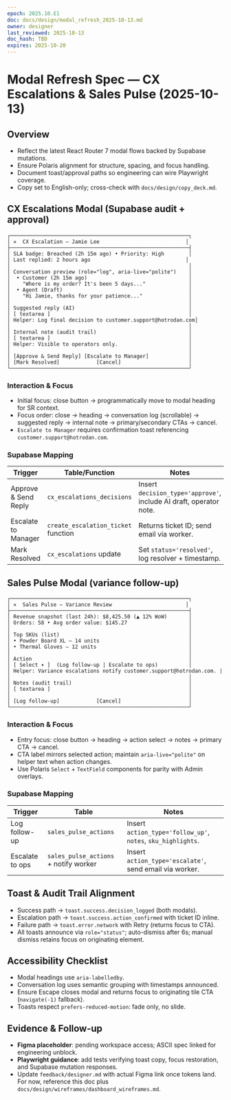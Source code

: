 ```yaml
---
epoch: 2025.10.E1
doc: docs/design/modal_refresh_2025-10-13.md
owner: designer
last_reviewed: 2025-10-13
doc_hash: TBD
expires: 2025-10-20
---
```


# Modal Refresh Spec — CX Escalations & Sales Pulse (2025-10-13)

## Overview
- Reflect the latest React Router 7 modal flows backed by Supabase mutations.
- Ensure Polaris alignment for structure, spacing, and focus handling.
- Document toast/approval paths so engineering can wire Playwright coverage.
- Copy set to English-only; cross-check with `docs/design/copy_deck.md`.

## CX Escalations Modal (Supabase audit + approval)
```
┌──────────────────────────────────────────────────────────┐
│ ✕  CX Escalation — Jamie Lee                            │
├──────────────────────────────────────────────────────────┤
│ SLA badge: Breached (2h 15m ago) • Priority: High        │
│ Last replied: 2 hours ago                               │
│                                                          │
│ Conversation preview (role="log", aria-live="polite")    │
│  • Customer (2h 15m ago)                                 │
│    "Where is my order? It's been 5 days..."              │
│  • Agent (Draft)                                         │
│    "Hi Jamie, thanks for your patience..."               │
│                                                          │
│ Suggested reply (AI)                                     │
│ [ textarea ]                                             │
│ Helper: Log final decision to customer.support@hotrodan.com│
│                                                          │
│ Internal note (audit trail)                              │
│ [ textarea ]                                             │
│ Helper: Visible to operators only.                       │
│                                                          │
│ [Approve & Send Reply] [Escalate to Manager]             │
│ [Mark Resolved]            [Cancel]                      │
└──────────────────────────────────────────────────────────┘
```

### Interaction & Focus
- Initial focus: close button → programmatically move to modal heading for SR context.
- Focus order: close → heading → conversation log (scrollable) → suggested reply → internal note → primary/secondary CTAs → cancel.
- `Escalate to Manager` requires confirmation toast referencing `customer.support@hotrodan.com`.

### Supabase Mapping
| Trigger | Table/Function | Notes |
|---------|----------------|-------|
| Approve & Send Reply | `cx_escalations_decisions` | Insert `decision_type='approve'`, include AI draft, operator note. |
| Escalate to Manager | `create_escalation_ticket` function | Returns ticket ID; send email via worker. |
| Mark Resolved | `cx_escalations` update | Set `status='resolved'`, log resolver + timestamp. |

## Sales Pulse Modal (variance follow-up)
```
┌──────────────────────────────────────────────────────────┐
│ ✕  Sales Pulse — Variance Review                        │
├──────────────────────────────────────────────────────────┤
│ Revenue snapshot (last 24h): $8,425.50 (▲ 12% WoW)       │
│ Orders: 58 • Avg order value: $145.27                    │
│                                                          │
│ Top SKUs (list)                                          │
│ • Powder Board XL — 14 units                             │
│ • Thermal Gloves — 12 units                              │
│                                                          │
│ Action                                                   │
│ [ Select ▾ ]  (Log follow-up | Escalate to ops)          │
│ Helper: Variance escalations notify customer.support@hotrodan.com. |
│                                                          │
│ Notes (audit trail)                                      │
│ [ textarea ]                                             │
│                                                          │
│ [Log follow-up]            [Cancel]                      │
└──────────────────────────────────────────────────────────┘
```

### Interaction & Focus
- Entry focus: close button → heading → action select → notes → primary CTA → cancel.
- CTA label mirrors selected action; maintain `aria-live="polite"` on helper text when action changes.
- Use Polaris `Select` + `TextField` components for parity with Admin overlays.

### Supabase Mapping
| Trigger | Table | Notes |
|---------|-------|-------|
| Log follow-up | `sales_pulse_actions` | Insert `action_type='follow_up'`, `notes`, `sku_highlights`. |
| Escalate to ops | `sales_pulse_actions` + notify worker | Insert `action_type='escalate'`, send email via worker. |

## Toast & Audit Trail Alignment
- Success path → `toast.success.decision_logged` (both modals).
- Escalation path → `toast.success.action_confirmed` with ticket ID inline.
- Failure path → `toast.error.network` with Retry (returns focus to CTA).
- All toasts announce via `role="status"`; auto-dismiss after 6s; manual dismiss retains focus on originating element.

## Accessibility Checklist
- Modal headings use `aria-labelledby`.
- Conversation log uses semantic grouping with timestamps announced.
- Ensure Escape closes modal and returns focus to originating tile CTA (`navigate(-1)` fallback).
- Toasts respect `prefers-reduced-motion`: fade only, no slide.

## Evidence & Follow-up
- **Figma placeholder**: pending workspace access; ASCII spec linked for engineering unblock.
- **Playwright guidance**: add tests verifying toast copy, focus restoration, and Supabase mutation responses.
- Update `feedback/designer.md` with actual Figma link once tokens land. For now, reference this doc plus `docs/design/wireframes/dashboard_wireframes.md`.
